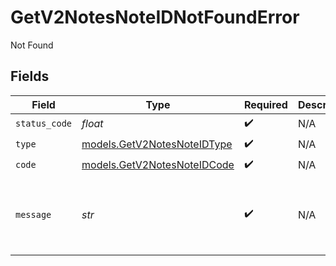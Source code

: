 # GetV2NotesNoteIDNotFoundError

Not Found


## Fields

| Field                                                              | Type                                                               | Required                                                           | Description                                                        | Example                                                            |
| ------------------------------------------------------------------ | ------------------------------------------------------------------ | ------------------------------------------------------------------ | ------------------------------------------------------------------ | ------------------------------------------------------------------ |
| `status_code`                                                      | *float*                                                            | :heavy_check_mark:                                                 | N/A                                                                |                                                                    |
| `type`                                                             | [models.GetV2NotesNoteIDType](../models/getv2notesnoteidtype.md)   | :heavy_check_mark:                                                 | N/A                                                                |                                                                    |
| `code`                                                             | [models.GetV2NotesNoteIDCode](../models/getv2notesnoteidcode.md)   | :heavy_check_mark:                                                 | N/A                                                                |                                                                    |
| `message`                                                          | *str*                                                              | :heavy_check_mark:                                                 | N/A                                                                | Note with ID "ff3f3bd4-40f4-4f80-8187-cd02385af424" was not found. |